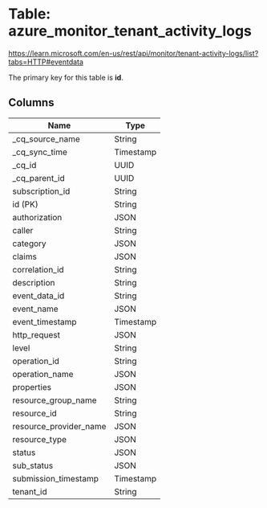 # Table: azure_monitor_tenant_activity_logs

https://learn.microsoft.com/en-us/rest/api/monitor/tenant-activity-logs/list?tabs=HTTP#eventdata

The primary key for this table is **id**.

## Columns

| Name          | Type          |
| ------------- | ------------- |
|_cq_source_name|String|
|_cq_sync_time|Timestamp|
|_cq_id|UUID|
|_cq_parent_id|UUID|
|subscription_id|String|
|id (PK)|String|
|authorization|JSON|
|caller|String|
|category|JSON|
|claims|JSON|
|correlation_id|String|
|description|String|
|event_data_id|String|
|event_name|JSON|
|event_timestamp|Timestamp|
|http_request|JSON|
|level|String|
|operation_id|String|
|operation_name|JSON|
|properties|JSON|
|resource_group_name|String|
|resource_id|String|
|resource_provider_name|JSON|
|resource_type|JSON|
|status|JSON|
|sub_status|JSON|
|submission_timestamp|Timestamp|
|tenant_id|String|